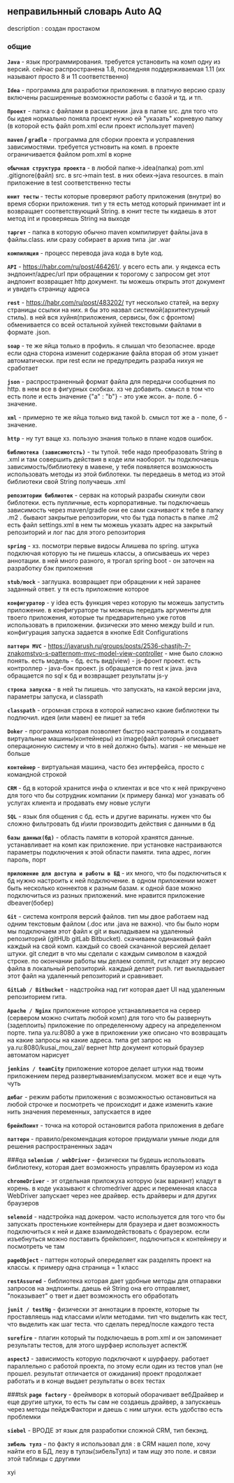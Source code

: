 ## **неправильнный словарь Auto AQ**

description : создан простаком

### общие


**`Java`** - язык программирования. требуется установить на комп одну из версий. сейчас распространена 1.8, последняя
поддерживаемая 1.11 (их называют просто 8 и 11 соответственно)

**`Idea`** - программа для разработки приложения. в платную версию сразу включены расширенные возможности работы с базой и тд. и тп.   

**`Проект`** - папка с файлами в расширении .java в папке src. для того что бы идея нормально поняла проект нужно ей "указать" корневую папку (в которой есть файл pom.xml если проект использует maven)  

**`maven` / `gradle`** - программа для сборки проекта и усправления зависимостями. требуется устновить на комп. в проекте ограничивается файлом pom.xml в корне     

**`обычная структура проекта`** - в любой папке->.idea(папка) pom.xml .gitignore(файл) src.  в src->main test. в них обеих->java resources. в main приложение в test соответственно тесты    

**`юнит тесты`** - тесты которые проверяют работу приложения (внутри) во время сборки приложения. тип у тя есть метод который принимает int и возвращает соответствующий String. в юнит тесте ты кидаешь в этот метод int  и проверяешь String на выходе

**`таргет`** - папка в которую обычно maven компилирует файлы.java в файлы.class. или сразу собирает в архив типа .jar .war  

**`компиляция`** - процесс перевода java кода в byte код.  

**`API`** - https://habr.com/ru/post/464261/. у всего есть апи. у яндекса есть эндпоинт/адрес/url при обращении к торогому с запросом get этот андпоинт возвращает http документ. ты можешь открыть этот документ и увидеть страницу адреса     

**`rest`** - https://habr.com/ru/post/483202/ тут несколько статей, на верху страницы ссылки на них. я бы это назвал системой(архитектурный стиль). в ней вся хуйня(приложения, сервисы, бэк с фронтом) обменивается со всей остальной хуйней текстовыми файлами в формате .json.

**`soap`** - те же яйца только в профиль. я слышал что безопаснее. вроде если одна сторона изменит содержание файла вторая об этом узнает автоматически. при rest если не предупредить разраба нихуя не сработает

**`json`** - распространенный формат файла для передачи сообщения по http. в нем все в фигурных скобках. хз че добавить. смысл в том что есть поле и есть значение {"a" : "b"}  - это уже жсон. а- поле. б - значение.

**`xml`** - примерно те же яйца только вид такой <a>b</a>. смысл тот же а - поле, б - значение.   

**`http`** - ну тут ваще хз. пользую знания только в плане кодов ошибок.  

**`библиотека (зависимотсть)`** - ты тупой. тебе надо преобразовать String в .xml и там совершить действия в коде или наоборот. ты подключаешь зависимость/библиотеку в мавене, у тебя появляется возможность использовать методы из этой библотеки. ты передаешь в метод из этой библиотеки свой String получаешь .xml  

**`репозитории библиотек`** - сервак на который разрабы скинули свои библотеки. есть пупличные, есть корпоративные. ты подключаешь зависимость через maven/gradle они ее сами скачивают к тебе в папку .m2 . бывают закрытые репозитории, что бы туда попасть в папке .m2 есть файл settings.xml в нем ты можешь указать адрес на закрытый репозиторий и лог пас для этого репозитория      

**`spring`** - хз. посмотри первые видосы Алишева по spring. штука подключая которую ты не пишешь классы, а описываешь их через аннотации. в ней много разного, я трогал spring boot - он заточен на разработку бэк приложения  

**`stub/mock`**  - заглушка. возвращает при обращении к ней заранее заданный ответ. у тя есть приложение которое 

**`конфигуратор`** - у idea есть функция через которую ты можешь запустить приложение. в конфигураторе ты можешь передать аргументы для твоего приложения, которые ты предварительно уже готов использовать в приложении. физически это меню между build и run. конфигурация запуска задается в кнопке Edit Configurations       

**`паттерн MVC`** - https://javarush.ru/groups/posts/2536-chastjh-7-znakomstvo-s-patternom-mvc-model-view-controller - мне было сложно понять. есть модель - бд. есть вид(view) - js-фронт проект. есть контроллер - java-бэк проект. js обращается по rest  к java. java обращается по sql к бд и возвращает результаты js-у    

**`строка запуска`** - в ней ты пишешь. что запускать, на какой версии java, параметры запуска, и classpath  

**`classpath`** - огромная строка в которой написано какие библиотеки ты подлючил. идея (или мавен) ее пишет за тебя     

**`Doker`** - программа которая позволяет быстро настраивать и создавать виртуальные машины(контейнеры) из image(файл который описывает операционную систему и что в ней должно быть). магия - не меньше не больше     

**`контейнер`** - виртуальная машина, часто без интерфейса, просто с командной строкой  

**`CRM`** - бд в которой хранится инфа о клиентах и все что к ней прикручено для того что бы сотрудник компании (к примеру банка) мог узнавать об услугах клиента и продавать ему новые услуги     

**`SQL`** -  язык бля общения с бд. есть и другие варинаты. нужен что бы сложно фильтровать бд и\или производить действия с данными в бд

**`базы данных(бд)`** - область памяти в которой хранятся данные. устанавливает на комп как приложение. при установке настраиваются параметры подключения к этой области памяти. типа адрес, логин пароль, порт    

**`приложение для доступа и работы в БД`** - их много, что бы подключиться к бд нужно настроить к ней подключение. в одном приложении может быть несколько коннектов к разным базам. к одной базе можно подключиться из разных приложений. мне нравится приложение dbeaver(бобер)   

**`Git`** - система контроля версий файлов. тип мы двое работаем над одним текстовым файлом (.doc или .java не важно). что бы было норм мы подключаем этот файл к git и выкладываем на удаленный репозиторий (gitHUb gitLab Bitbucket). скачиваем одинаковый файл каждый на свой комп. каждый со своей скачанной версией делает штуки. git следит в что мы сделали с каждым символом в каждой строке. по окончании работы мы делаем commit, гит кладет эту версию файла в локальный репозиторий. каждый делает push. гит выкладывает этот файл на удаленный репозиторий и сравнивает.

**`GitLab / Bitbucket`** - надстройка над гит которая дает UI над удаленным репозиторием гита.    

**`Apache / Nginx`** приложение которое устанавливается на сервер (сервером можно считать любой комп) для того что бы развернуть (задеплоить) приложение по определенному адресу на апределенном порте. типа ya.ru:8080 а уже в приложении уже описано что возвращать на какие запросы на какие адреса. типа get запрос на ya.ru:8080/kusai_mou_zal/ вернет http документ который  браузер автоматом нарисует     

**`jenkins / teamCity`**  приложение которое делает штуки над твоим приложением перед развертыванием\запуском. может все и еще чуть чуть

**`дебаг`** - режим работы приложения с возможностью остановиться на любой строчке и посмотреть че происходит и даже изменить какие нить значения переменных, запускается в идее

**`брейкПоинт`** - точка на которой остановится работа приложения в дебаге 

**`паттерн`** - правило/рекомендация которое придумали умные люди для решения распространенных задач  

###qa
**`selenium / webDriver`** - физически ты будешь использовать библиотеку, которая дает возможность управлять браузером из кода   

**`chromeDriver`** - эт отдельная приложуха которую (как вариант) кладут в корень. в коде указывают к chromedriver адрес и переменная класса WebDriver запускает через нее драйвер. есть драйверы и для других браузеров    

**`selenoid`** - надстройка над докером. часто используется для того что бы запускать простенькие контейнеры для браузера и дает возможность подключиться к ней и даже взаимодействовать с браузером. если изъебнуться можно поставить брейкпоинт, подлючиться к контейнеру и посмотреть че там  

**`pageObject`** - паттерн который опеределяет как разделять проект на классы. к примеру одна страница = 1 класс  

**`restAssured`** - библиотека которая дает удобные методы для отпаравки запросов на эндпоинты. даешь ей String она его отправляет, "показывает" о твет и дает возможность его обработать   

**`junit / testNg`** - физически эт аннотации в проекте, которые ты проставляешь над классами и/или методами. тип что выделить как тест, что выделить как шаг теста. что сделать перед/после каждого теста  

**`surefire`** - плагин который ты подключаешь в pom.xml и он запоминает результаты тестов, для этого шурфаер использует аспектЖ    

**`aspectJ`** - зависимость которую подключают к шурфаеру. работает параллельно с работой проекта, по этому если один из тестов упал (не прошел. результат отличается от ожидания) проект продолжает работать и в конце выдает результаты о всех тестах  

###tsk
**`page factory`** - фреймворк в который оборачивает вебДрайвер и еще другие штуки, то есть ты сам не создаешь драйвер, а запускаешь через методы пейджФактори и даешь с ним штуки. есть удобство есть проблемки       

**`siebel`** - ВРОДЕ эт язык для разработки сложной CRM, тип бекэнд. 

**`зибель тулз`** - по факту я использовал для : в CRM нашел поле, хочу найти его в БД, лезу в тулзы(зибельТулз)   и там ищу это поле. и связи этой таблицы с другими

xyi
